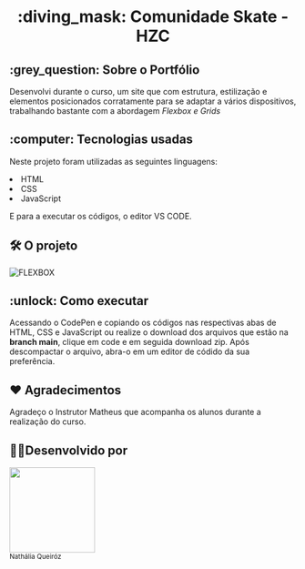 
<h1 align="center"> :diving_mask: Comunidade Skate - HZC </h1>
 
 <h2> :grey_question: Sobre o Portfólio </h2>
 
Desenvolvi durante o curso, um site que com estrutura, estilização e elementos posicionados corratamente para se adaptar a vários dispositivos, trabalhando bastante com a abordagem *Flexbox e Grids*

<h2>:computer: Tecnologias usadas </h2>

Neste projeto foram utilizadas as seguintes linguagens:

<li>HTML</li>
<li>CSS</li>
<li>JavaScript</li>

E para a executar os códigos, o editor VS CODE.

<h2> 🛠️ O projeto</h2>


![FLEXBOX](https://user-images.githubusercontent.com/101743082/232914114-f630bbc5-4fc8-4ecc-8d08-3fde46a5df4d.gif)

<h2> :unlock: Como executar </h2>

Acessando o CodePen e copiando os códigos nas respectivas abas de HTML, CSS e JavaScript ou realize o download dos arquivos que estão na **branch main**, clique em code e em seguida download zip. Após descompactar o arquivo, abra-o em um editor de códido da sua preferência.


<h2> ❤ Agradecimentos </h2>

Agradeço o Instrutor Matheus que acompanha os alunos durante a realização do curso.


<h2> 👩‍💻Desenvolvido por </h2>
 <img src="https://avatars.githubusercontent.com/u/101743082?v=4" width=150><br><sub>Nathália Queiróz</sub>
